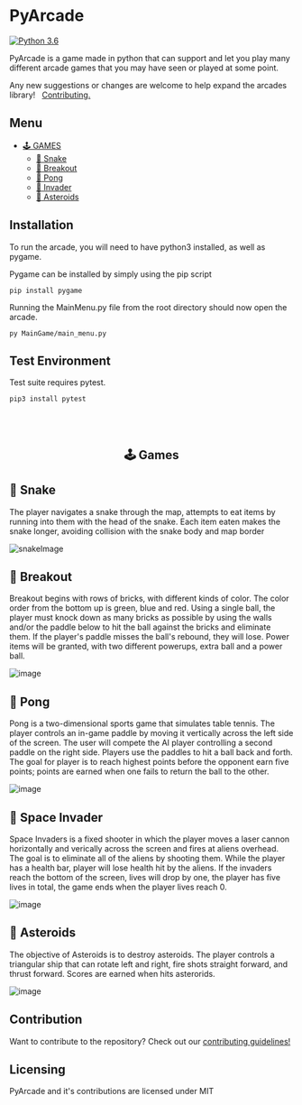 # PyArcade

[![Python 3.6](https://img.shields.io/badge/python-3.7-blue.svg)](https://www.python.org/downloads/release/python-360/) 

PyArcade is a game made in python that can support and let you play many different arcade games that you may have seen or played at some point. 

Any new suggestions or changes are welcome to help expand the arcades library!&nbsp;&nbsp; [Contributing.](#contribution)



## Menu
  - [🕹️ GAMES](#%EF%B8%8F-games)
    - [🐍 Snake](#-snake)
    - [🧱 Breakout](#-breakout)
    - [🏓 Pong](#-pong)
    - [👾 Invader](#-invader)
    - [🚀 Asteroids](#-asteroids)

## Installation
To run the arcade, you will need to have python3 installed, as well as pygame.

Pygame can be installed by simply using the pip script 
```
pip install pygame
```
Running the MainMenu.py file from the root directory should now open the arcade.
```
py MainGame/main_menu.py
```

## Test Environment

Test suite requires pytest.
```
pip3 install pytest
```
<br>
<br>


<h2 align='center'>🕹️ Games</h2>

## 🐍 Snake 
<p>
The player navigates a snake through the map, attempts to eat items by running into them with the head of the snake. Each item eaten makes the snake longer, avoiding collision with the snake body and map border
</p>

![snakeImage](https://user-images.githubusercontent.com/79783194/192203501-601e0d36-3e83-463d-a412-e507aef0327d.png)

## 🧱 Breakout
<p>
Breakout begins with rows of bricks, with different kinds of color. The color order from the bottom up is green, blue and red. Using a single ball, the player must knock down as many bricks as possible by using the walls and/or the paddle below to hit the ball against the bricks and eliminate them. If the player's paddle misses the ball's rebound, they will lose. Power items will be granted, with two different powerups, extra ball and a power ball.
</p>

![image](https://user-images.githubusercontent.com/79783194/192204569-ee90986a-62fb-49d0-83f4-9ca7eedb9771.png)


## 🏓 Pong
<p>
Pong is a two-dimensional sports game that simulates table tennis. The player controls an in-game paddle by moving it vertically across the left side of the screen. The user will compete the AI player controlling a second paddle on the right side. Players use the paddles to hit a ball back and forth. The goal for player is to reach highest points before the opponent earn five points; points are earned when one fails to return the ball to the other.
</p>

![image](https://user-images.githubusercontent.com/79783194/192205045-c08a9ee4-0302-4022-a6aa-e90afc8293d5.png)

## 👾 Space Invader
<p>
Space Invaders is a fixed shooter in which the player moves a laser cannon horizontally and verically across the screen and fires at aliens overhead. The goal is to eliminate all of the aliens by shooting them. While the player has a health bar, player will lose health hit by the aliens. If the invaders reach the bottom of the screen, lives will drop by one, the player has five lives in total, the game ends when the player lives reach 0.
</p>

![image](https://user-images.githubusercontent.com/79783194/192205838-5031e3f9-6ab4-4ee7-99f9-41f2ccb8da50.png)

## 🚀 Asteroids
<p>
The objective of Asteroids is to destroy asteroids. The player controls a triangular ship that can rotate left and right, fire shots straight forward, and thrust forward. Scores are earned when hits asterorids.
</p>

![image](https://user-images.githubusercontent.com/79783194/192207603-3ce24e4f-6659-450a-8491-88084c298a04.png)

## Contribution

Want to contribute to the repository? Check out our [contributing guidelines!](./CONTRIBUTING.md)

## Licensing

PyArcade and it's contributions are licensed under MIT
